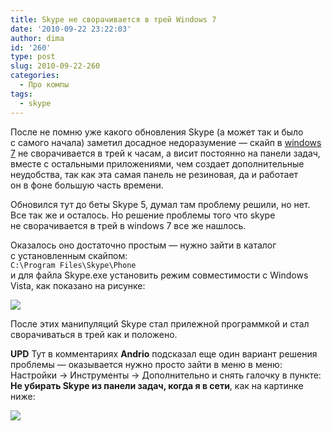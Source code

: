 ```yaml
---
title: Skype не сворачивается в трей Windows 7
date: '2010-09-22 23:22:03'
author: dima
id: '260'
type: post
slug: 2010-09-22-260
categories:
  - Про компы
tags:
  - skype
---
```


После не помню уже какого обновления Skype (а может так и было с самого начала) заметил досадное недоразумение — скайп в [windows 7](/search/windows7/) не сворачивается в трей к часам, а висит постоянно на панели задач, вместе с остальными приложениями, чем создает дополнительные неудобства, так как эта самая панель не резиновая, да и работает он в фоне большую часть времени.  
  
Обновился тут до беты Skype 5, думал там проблему решили, но нет. Все так же и осталось. Но решение проблемы того что skype не сворачивается в трей в windows 7 все же нашлось.  
  
Оказалось оно достаточно простым — нужно зайти в каталог с установленным скайпом:  
`C:\Program Files\Skype\Phone`  
и для файла Skype.exe установить режим совместимости с Windows Vista, как показано на рисунке:  

![](/_bl/2/26566617.png)

  
После этих манипуляций Skype стал прилежной программкой и стал сворачиваться в трей как и положено.  
  
**UPD** Тут в комментариях **Andrio** подсказал еще один вариант решения проблемы — оказывается нужно просто зайти в меню в меню: Настройки → Инструменты → Дополнительно и снять галочку в пункте: **Не убирать Skype из панели задач, когда я в сети**, как на картинке ниже:  

[![](/_bl/2/s57063294.jpg)](/_bl/2/57063294.png "Нажмите, для просмотра в полном размере...")